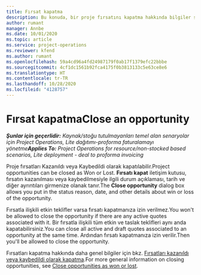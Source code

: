 ```yaml
---
title: Fırsat kapatma
description: Bu konuda, bir proje fırsatını kapatma hakkında bilgiler sağlanmaktadır.
author: rumant
manager: Annbe
ms.date: 10/01/2020
ms.topic: article
ms.service: project-operations
ms.reviewer: kfend
ms.author: rumant
ms.openlocfilehash: 59a4cd96a4fd24987179f0ab17f1379efc22bbbe
ms.sourcegitcommit: 4cf1dc1561b92fca4175f0b3813133c5e63ce8e6
ms.translationtype: HT
ms.contentlocale: tr-TR
ms.lasthandoff: 10/28/2020
ms.locfileid: "4128757"
---
```

# <a name="close-an-opportunity"></a><span data-ttu-id="8ac49-103">Fırsat kapatma</span><span class="sxs-lookup"><span data-stu-id="8ac49-103">Close an opportunity</span></span>

<span data-ttu-id="8ac49-104">_**Şunlar için geçerlidir:** Kaynak/stoğu tutulmayanları temel alan senaryolar için Project Operations, Lite dağıtımı-proforma faturalamayı yönetme_</span><span class="sxs-lookup"><span data-stu-id="8ac49-104">_**Applies To:** Project Operations for resource/non-stocked based scenarios, Lite deployment - deal to proforma invoicing_</span></span>

<span data-ttu-id="8ac49-105">Proje fırsatları Kazanıldı veya Kaybedildi olarak kapatılabilir.</span><span class="sxs-lookup"><span data-stu-id="8ac49-105">Project opportunities can be closed as Won or Lost.</span></span> <span data-ttu-id="8ac49-106">**Fırsatı kapat** iletişim kutusu, fırsatın kazanılması veya kaybedilmesiyle ilgili durum açıklaması, tarih ve diğer ayrıntıları girmenize olanak tanır.</span><span class="sxs-lookup"><span data-stu-id="8ac49-106">The **Close opportunity** dialog box allows you put in the status reason, date, and other details about win or loss of the opportunity.</span></span>

<span data-ttu-id="8ac49-107">Fırsatla ilişkili etkin teklifler varsa fırsatı kapatmanıza izin verilmez.</span><span class="sxs-lookup"><span data-stu-id="8ac49-107">You won't be allowed to close the opportunity if there are any active quotes associated with it.</span></span> <span data-ttu-id="8ac49-108">Bir fırsatla ilişkili tüm etkin ve taslak teklifleri aynı anda kapatabilirsiniz.</span><span class="sxs-lookup"><span data-stu-id="8ac49-108">You can close all active and draft quotes associated to an opportunity at the same time.</span></span> <span data-ttu-id="8ac49-109">Ardından fırsatı kapatmanıza izin verilir.</span><span class="sxs-lookup"><span data-stu-id="8ac49-109">Then you'll be allowed to close the opportunity.</span></span>

<span data-ttu-id="8ac49-110">Fırsatları kapatma hakkında daha genel bilgiler için bkz. [Fırsatları kazanıldı veya kaybedildi olarak kapatma](https://docs.microsoft.com/dynamics365/sales-enterprise/close-opportunity-won-lost-sales).</span><span class="sxs-lookup"><span data-stu-id="8ac49-110">For more general information on closing opportunities, see [Close opportunities as won or lost](https://docs.microsoft.com/dynamics365/sales-enterprise/close-opportunity-won-lost-sales).</span></span>
